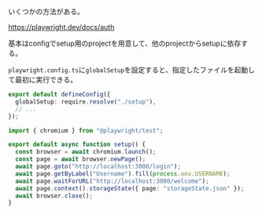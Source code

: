 いくつかの方法がある。

https://playwright.dev/docs/auth

基本はconfigでsetup用のprojectを用意して、他のprojectからsetupに依存する。

`playwright.config.ts`に`globalSetup`を設定すると、指定したファイルを起動して最初に実行できる。

```ts
export default defineConfig({
  globalSetup: require.resolve("./setup"),
  // ...
});
```

```ts
import { chromium } from "@playwright/test";

export default async function setup() {
  const browser = await chromium.launch();
  const page = await browser.newPage();
  await page.goto("http://localhost:3000/login");
  await page.getByLabel("Username").fill(process.env.USERNAME);
  await page.waitForURL("http://localhost:3000/welcome");
  await page.context().storageState({ page: "storageState.json" });
  await browser.close();
}
```
